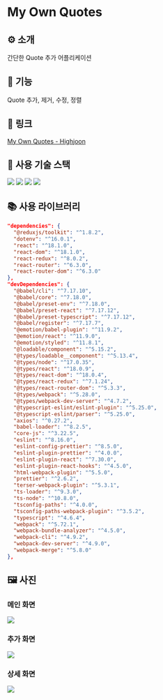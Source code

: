 # **My Own Quotes**

## **⚙️ 소개**

간단한 Quote 추가 어플리케이션

## **🧮 기능**

Quote 추가, 제거, 수정, 정렬

## **🔗 링크**

[My Own Quotes - Highjoon](https://my-own-quotes.netlify.app)

## **🔨 사용 기술 스택**

<img src="https://img.shields.io/badge/React-61DAFB?style=for-the-badge&logo=react&logoColor=white">
<img src="https://img.shields.io/badge/TypeScript-3178C6?style=for-the-badge&logo=typescript&logoColor=white">
<img src="https://img.shields.io/badge/Redux&nbsp;Toolkit-764ABC?style=for-the-badge&logo=redux&logoColor=white">
<img src="https://img.shields.io/badge/Firebase-FFCA28?style=for-the-badge&logo=firebase&logoColor=white">

## **📚 사용 라이브러리**

```JSON
"dependencies": {
  "@reduxjs/toolkit": "^1.8.2",
  "dotenv": "^16.0.1",
  "react": "^18.1.0",
  "react-dom": "^18.1.0",
  "react-redux": "^8.0.2",
  "react-router": "^6.3.0",
  "react-router-dom": "^6.3.0"
},
"devDependencies": {
  "@babel/cli": "^7.17.10",
  "@babel/core": "^7.18.0",
  "@babel/preset-env": "^7.18.0",
  "@babel/preset-react": "^7.17.12",
  "@babel/preset-typescript": "^7.17.12",
  "@babel/register": "^7.17.7",
  "@emotion/babel-plugin": "^11.9.2",
  "@emotion/react": "^11.9.0",
  "@emotion/styled": "^11.8.1",
  "@loadable/component": "^5.15.2",
  "@types/loadable__component": "^5.13.4",
  "@types/node": "^17.0.35",
  "@types/react": "^18.0.9",
  "@types/react-dom": "^18.0.4",
  "@types/react-redux": "^7.1.24",
  "@types/react-router-dom": "^5.3.3",
  "@types/webpack": "^5.28.0",
  "@types/webpack-dev-server": "^4.7.2",
  "@typescript-eslint/eslint-plugin": "^5.25.0",
  "@typescript-eslint/parser": "^5.25.0",
  "axios": "^0.27.2",
  "babel-loader": "^8.2.5",
  "core-js": "^3.22.5",
  "eslint": "^8.16.0",
  "eslint-config-prettier": "^8.5.0",
  "eslint-plugin-prettier": "^4.0.0",
  "eslint-plugin-react": "^7.30.0",
  "eslint-plugin-react-hooks": "^4.5.0",
  "html-webpack-plugin": "^5.5.0",
  "prettier": "^2.6.2",
  "terser-webpack-plugin": "^5.3.1",
  "ts-loader": "^9.3.0",
  "ts-node": "^10.8.0",
  "tsconfig-paths": "^4.0.0",
  "tsconfig-paths-webpack-plugin": "^3.5.2",
  "typescript": "^4.6.4",
  "webpack": "^5.72.1",
  "webpack-bundle-analyzer": "^4.5.0",
  "webpack-cli": "^4.9.2",
  "webpack-dev-server": "^4.9.0",
  "webpack-merge": "^5.8.0"
},
```

## **🖼️ 사진**

### 메인 화면

<img src="https://ifh.cc/g/59FLsT.jpg">

### 추가 화면

<img src="https://ifh.cc/g/a8rv44.jpg">

### 상세 화면

<img src="https://ifh.cc/g/ty941l.jpg">
